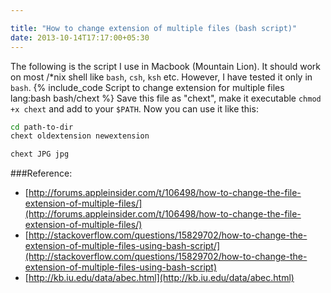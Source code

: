 ```yaml
---

title: "How to change extension of multiple files (bash script)"
date: 2013-10-14T17:17:00+05:30
---
```

The following is the script I use in Macbook (Mountain Lion). It should work on most /*nix shell like `bash`, `csh`, `ksh` etc.
However, I have tested it only in <code>bash</code>.
{% include_code Script to change extension for multiple files lang:bash bash/chext %}
Save this file as "chext", make it executable `chmod +x chext` and add to your <code>$PATH</code>.
Now you can use it like this:
``` bash Usage
cd path-to-dir
chext oldextension newextension
```
``` bash Example
chext JPG jpg
```
###Reference:
* [http://forums.appleinsider.com/t/106498/how-to-change-the-file-extension-of-multiple-files/](http://forums.appleinsider.com/t/106498/how-to-change-the-file-extension-of-multiple-files/)
* [http://stackoverflow.com/questions/15829702/how-to-change-the-extension-of-multiple-files-using-bash-script/](http://stackoverflow.com/questions/15829702/how-to-change-the-extension-of-multiple-files-using-bash-script)
* [http://kb.iu.edu/data/abec.html](http://kb.iu.edu/data/abec.html)
